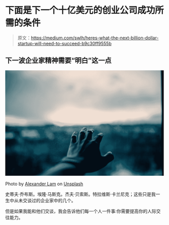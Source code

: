 # 下面是下一个十亿美元的创业公司成功所需的条件

> 原文：<https://medium.com/swlh/heres-what-the-next-billion-dollar-startup-will-need-to-succeed-b9c30ff9555b>

## 下一波企业家精神需要“明白”这一点

![](img/c28cd4478d1c141535bb8127e39f80fb.png)

Photo by [Alexander Lam](https://unsplash.com/@alxznder?utm_source=medium&utm_medium=referral) on [Unsplash](https://unsplash.com?utm_source=medium&utm_medium=referral)

史蒂夫·乔布斯。埃隆·马斯克。杰夫·贝索斯。特拉维斯·卡兰尼克；这些只是我一生中从未交谈过的企业家中的几个。

但是如果我能和他们交谈，我会告诉他们每一个人一件事:你需要提高你的人际交往能力。